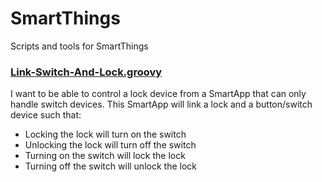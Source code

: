 # SmartThings
Scripts and tools for SmartThings

### [Link-Switch-And-Lock.groovy](https://github.com/aderusha/SmartThings/blob/master/Link-Switch-And-Lock.groovy)
I want to be able to control a lock device from a SmartApp that can only handle switch devices.  This SmartApp will link a lock and a button/switch device such that:
 *  Locking the lock will turn on the switch
 *  Unlocking the lock will turn off the switch
 *  Turning on the switch will lock the lock
 *  Turning off the switch will unlock the lock
